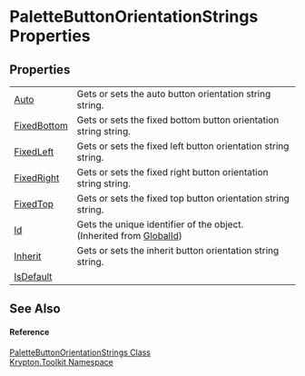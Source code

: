 # PaletteButtonOrientationStrings Properties




## Properties
<table>
<tr>
<td><a href="b053e382-08e6-ead2-00e5-b0bf93d03971.md">Auto</a></td>
<td>Gets or sets the auto button orientation string string.</td></tr>
<tr>
<td><a href="1c850930-fed4-7bd9-0f89-9fc226dea2b2.md">FixedBottom</a></td>
<td>Gets or sets the fixed bottom button orientation string string.</td></tr>
<tr>
<td><a href="e287ee3a-db80-2346-7140-de86b3d5296f.md">FixedLeft</a></td>
<td>Gets or sets the fixed left button orientation string string.</td></tr>
<tr>
<td><a href="94c661f6-5c06-1bbd-fcf3-82a9c3c6e9b6.md">FixedRight</a></td>
<td>Gets or sets the fixed right button orientation string string.</td></tr>
<tr>
<td><a href="357de1b0-7d31-8701-4ad3-50f06819cedf.md">FixedTop</a></td>
<td>Gets or sets the fixed top button orientation string string.</td></tr>
<tr>
<td><a href="71a6846f-bfb6-fb58-b361-6b43ae0583a8.md">Id</a></td>
<td>Gets the unique identifier of the object.<br />(Inherited from <a href="9ef2ca3a-e03e-8927-105a-2f9a6fbdf849.md">GlobalId</a>)</td></tr>
<tr>
<td><a href="c64a0d64-259e-4110-1003-b064e212d732.md">Inherit</a></td>
<td>Gets or sets the inherit button orientation string string.</td></tr>
<tr>
<td><a href="c41a7230-9fcf-24b4-407f-d44889f6667f.md">IsDefault</a></td>
<td> </td></tr>
</table>

## See Also


#### Reference
<a href="b4c30d12-f975-fbb3-bdf9-3d148af67634.md">PaletteButtonOrientationStrings Class</a>  
<a href="79d2eac2-21f4-54ff-7552-b20c33c30600.md">Krypton.Toolkit Namespace</a>  
